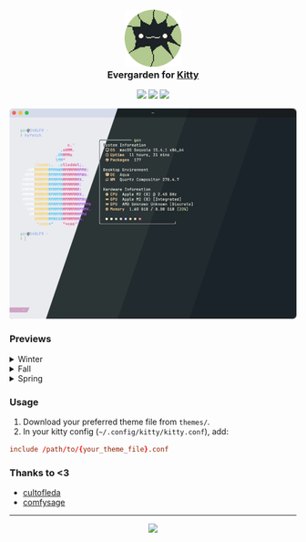 <h3 align="center">
	<img src="https://github.com/everviolet/.github/raw/main/assets/logo-circle.png" width="100" alt="Logo"/><br/>
	Evergarden for <a href="https://github.com/kovidgoyal/kitty">Kitty</a>
</h3>

<p align="center">
	<a href="https://github.com/everviolet/kitty/stargazers"><img src="https://img.shields.io/github/stars/everviolet/kitty?style=for-the-badge&colorA=313B40&colorB=DBBC7F"></a>
	<a href="https://github.com/everviolet/kitty/issues"><img src="https://img.shields.io/github/issues/everviolet/kitty?style=for-the-badge&colorA=313B40&colorB=E69875"></a>
	<a href="https://github.com/everviolet/kitty/contributors"><img src="https://img.shields.io/github/contributors/everviolet/kitty?style=for-the-badge&colorA=313B40&colorB=97C9C3"></a>
</p>

<p align="center">
	<img src="https://raw.githubusercontent.com/everviolet/kitty/main/assets/previews/preview.webp"/>
</p>

### Previews

<details>
<summary>Winter</summary>
<img src="https://raw.githubusercontent.com/everviolet/kitty/main/assets/previews/winter.webp"/>
</details>
<details>
<summary>Fall</summary>
<img src="https://raw.githubusercontent.com/everviolet/kitty/main/assets/previews/fall.webp"/>
</details>
<details>
<summary>Spring</summary>
<img src="https://raw.githubusercontent.com/everviolet/kitty/main/assets/previews/spring.webp"/>
</details>

### Usage

1. Download your preferred theme file from `themes/`.
1. In your kitty config (`~/.config/kitty/kitty.conf`), add:
```conf
include /path/to/{your_theme_file}.conf
```

### Thanks to <3

- [cultofleda](https://github.com/cultofleda)
- [comfysage](https://github.com/comfysage)

<hr>

<p align="center">
	<a href="https://github.com/comfysage/evergarden/blob/mega/LICENSE"><img src="https://img.shields.io/static/v1.svg?style=for-the-badge&label=LICENSE&message=GPL3&colorA=313B40&colorB=9BB5CF"/></a>
</p>
